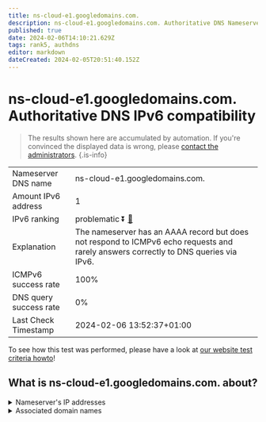 ```yaml
---
title: ns-cloud-e1.googledomains.com.
description: ns-cloud-e1.googledomains.com. Authoritative DNS Nameserver IPv6 compatibility
published: true
date: 2024-02-06T14:10:21.629Z
tags: rank5, authdns
editor: markdown
dateCreated: 2024-02-05T20:51:40.152Z
---
```


# ns-cloud-e1.googledomains.com. Authoritative DNS IPv6 compatibility

> The results shown here are accumulated by automation. If you're convinced the displayed data is wrong, please [contact the administrators](/howto/chat). 
{.is-info}




|   |   |
| - | - |
| Nameserver DNS name | ns-cloud-e1.googledomains.com.
| Amount IPv6 address | 1
| IPv6 ranking | problematic :arrow_double_down: [🔗](/howto/ranking) |
| Explanation | The nameserver has an AAAA record but does not respond to ICMPv6 echo requests and rarely answers correctly to DNS queries via IPv6. |
| ICMPv6 success rate | 100%|
| DNS query success rate | 0% |
| Last Check Timestamp | 2024-02-06 13:52:37+01:00 |

To see how this test was performed, please have a look at [our website test criteria howto](/howto/testcriteria/authdns)!


## What is ns-cloud-e1.googledomains.com. about?




<details>
<summary>Nameserver's IP addresses</summary>

2001:4860:4802:32::6e

</details>



<details>
<summary>Associated domain names</summary>

www.cardinalhealth.com

</details>
